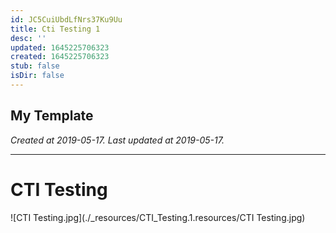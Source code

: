 ```yaml
---
id: JC5CuiUbdLfNrs37Ku9Uu
title: Cti Testing 1
desc: ''
updated: 1645225706323
created: 1645225706323
stub: false
isDir: false
---
```

My Template
---

_Created at 2019-05-17._
_Last updated at 2019-05-17._




---

# CTI Testing


![CTI Testing.jpg](./_resources/CTI_Testing.1.resources/CTI Testing.jpg)


